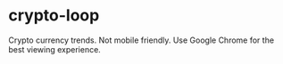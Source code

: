 # crypto-loop

Crypto currency trends.
Not mobile friendly.
Use Google Chrome for the best viewing experience.
